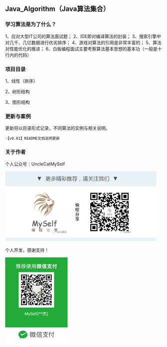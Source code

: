 ## Java_Algorithm（Java算法集合）

### 学习算法是为了什么？
1、应对大型IT公司的算法面试题；
2、IDE即对编译算法的封装；
3、搜索引擎中对几千、几亿数据进行优劣排序；
4、游戏对算法的引用是非常丰富的；
5、算法对性能优化的推进；
6、白板编程面试主要考察算法基本思想的基本功（一般是十行内的代码）

### 项目目录

1、线性（排序）

2、树形结构

3、图形结构

### 更新与案例
更新将以目录形式记录，不同算法的实例与相关说明。

    ·【v0.01】README文档说明更新

### 关于作者
个人公众号：UncleCatMySelf

![Image text](https://raw.githubusercontent.com/UncleCatMySelf/img-myself/master/img/%E5%85%AC%E4%BC%97%E5%8F%B7.png)

个人开发，感谢支持！

![Image text](https://raw.githubusercontent.com/UncleCatMySelf/img-myself/master/img/%E4%BB%98%E6%AC%BE.png)
